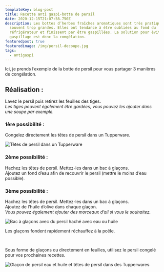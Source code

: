 ```yaml
---
templateKey: blog-post
title: Recette anti gaspi-botte de persil
date: 2020-12-15T21:07:58.750Z
description: Les bottes d’herbes fraîches aromatiques sont très pratiques mais
  souvent trop grandes. Elles ont tendance à être oubliées au fond du
  réfrigérateur et finissent par être gaspillées. La solution pour éviter ce
  gaspillage est donc la congélation.
featuredpost: true
featuredimage: /img/persil-decoupe.jpg
tags:
  - antigaspi
---
```


Ici, je prends l’exemple de la botte de persil pour vous partager 3 manières de congélation.

## Réalisation :

Lavez le persil puis retirez les feuilles des tiges.\
_Les tiges peuvent également être gardées, vous pouvez les ajouter dans une soupe par exemple._

### 1ère possibilité :

Congelez directement les têtes de persil dans un Tupperware.

![Têtes de persil dans un Tupperware](/img/tete-congele.jpg "Têtes de persil ")

### 2ème possibilité :

Hachez les têtes de persil. Mettez-les dans un bac à glaçons.\
Ajoutez un fond d’eau afin de recouvrir le persil (mettre le moins d’eau possible).

### 3ème possibilité :

Hachez les têtes de persil. Mettez-les dans un bac à glaçons.\
Ajoutez de l’huile d’olive dans chaque glaçon.\
_Vous pouvez également ajouter des morceaux d’ail si vous le souhaitez._

![Bac à glaçons avec du persil haché avec eau ou huile](/img/glacon-persil.jpg "Glaçons de persil")

Les glaçons fondent rapidement réchauffez à la poêle.

</br>

Sous forme de glaçons ou directement en feuilles, utilisez le persil congelé pour vos prochaines recettes.

![Glaçon de persil eau et huile et têtes de persil dans des Tupperwares ](/img/persil-congele.jpg "Trois méthodes de congelation du persil")
